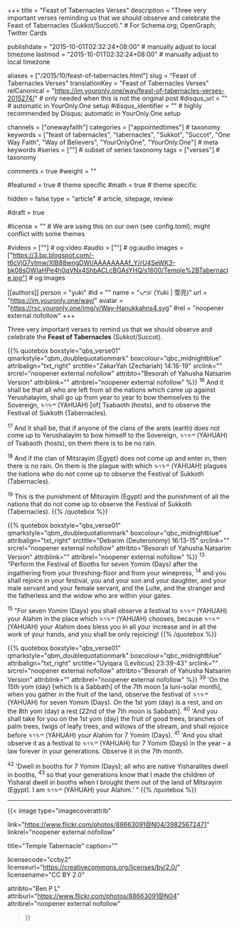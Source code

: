 +++
title = "Feast of Tabernacles Verses"
description = "Three very important verses reminding us that we should observe and celebrate the Feast of Tabernacles (Sukkot/Succot)."  # For Schema.org; OpenGraph; Twitter Cards

publishdate = "2015-10-01T02:32:24+08:00"                          # manually adjust to local timezone
lastmod = "2015-10-01T02:32:24+08:00"                          # manually adjust to local timezone

aliases = ["/2015/10/feast-of-tabernacles.html"]
slug = "Feast of Tabernacles Verses"
translationKey = "Feast of Tabernacles Verses"
relCanonical = "https://im.youronly.one/way/feast-of-tabernacles-verses-2015274/"                           # only needed when this is not the original post
#disqus_url = ""                                                    # automatic in YourOnly.One setup
#disqus_identifier = ""                                             # highly recommended by Disqus; automatic in YourOnly.One setup

channels = ["onewayfaith"]
categories = ["appointedtimes"]                           # taxonomy
keywords = ["feast of tabernacles", "tabernacles", "Sukkot", "Succot", "One Way Faith", "Way of Believers", "YourOnlyOne", "YourOnly.One"]                             # meta keywords
#series = [""]                               # subset of series taxonomy
tags = ["verses"]                                 # taxonomy

comments = true
#weight = ""

#featured = true                              # theme specific
#math = true                                  # theme specific

hidden = false
type = "article"                                                           # article, sitepage, review

#draft = true

#license = ""                                 # We are using this on our own (see config.toml); might conflict with some themes

#videos = [""]                                # og:video
#audio = [""]                                 # og:audio
images = ["https://3.bp.blogspot.com/-t6cVjG7vtmw/XlB88wngDWI/AAAAAAAAf_Y/rU4SeWK3-bk08sGWIaHPe4h0qVNx4ShbACLcBGAsYHQ/s1600/Temple%2BTabernacle.jpg"]    # og:images

[[authors]]
person = "yuki"
#id = ""
name = "ᜌᜓᜃᜒ (Yuki | 雪亮)"
url = "https://im.youronly.one/way/"
avatar = "https://rsc.youronly.one/img/y/Way-Hanukkahns4.svg"
#rel = "noopener external nofollow"
+++

Three very important verses to remind us that we should observe and celebrate the **Feast of Tabernacles** (Sukkot/Succot).

<!--more-->

{{% quotebox boxstyle="qbs_verse01" qmarkstyle="qbm_doublequotationmark" boxcolour="qbc_midnightblue" attribalign="txt_right" srctitle="ZakarYah (Zechariah) 14:16-19" srclink="" srcrel="noopener external nofollow" attribto="Besorah of Yahusha Natsarim Version" attriblink="" attribrel="noopener external nofollow" %}}
<sup>16</sup> And it shall be that all who are left from all the nations which came up against Yerushalayim, shall go up from year to year to bow themselves to the Sovereign, <bdi lang="hbo-Hebr" dir="rtl">𐤉𐤄𐤅𐤄</bdi> (<bdi lang="hbo-Latn" dir="ltr">YAHUAH</bdi>) [of] Tsabaoth (hosts), and to observe the Festival of Sukkoth (Tabernacles).

<sup>17</sup> And it shall be, that if anyone of the clans of the arets (earth) does not come up to Yerushalayim to bow himself to the Sovereign, <bdi lang="hbo-Hebr" dir="rtl">𐤉𐤄𐤅𐤄</bdi> (<bdi lang="hbo-Latn" dir="ltr">YAHUAH</bdi>) of Tsabaoth (hosts), on them there is to be no rain.

<sup>18</sup> And if the clan of Mitsrayim (Egypt) does not come up and enter in, then there is no rain.
On them is the plague with which <bdi lang="hbo-Hebr" dir="rtl">𐤉𐤄𐤅𐤄</bdi> (<bdi lang="hbo-Latn" dir="ltr">YAHUAH</bdi>) plagues the nations who do not come up to observe the Festival of Sukkoth (Tabernacles).

<sup>19</sup> This is the punishment of Mitsrayim (Egypt) and the punishment of all the nations that do not come up to observe the Festival of Sukkoth (Tabernacles).
{{% /quotebox %}}

{{% quotebox boxstyle="qbs_verse01" qmarkstyle="qbm_doublequotationmark" boxcolour="qbc_midnightblue" attribalign="txt_right" srctitle="Debarim (Deuteronomy) 16:13-15" srclink="" srcrel="noopener external nofollow" attribto="Besorah of Yahusha Natsarim Version" attriblink="" attribrel="noopener external nofollow" %}}
<sup>13</sup> "Perform the Festival of Booths for seven Yomim (Days) after the ingathering from your threshing-floor and from your winepress, <sup>14</sup> and you shall rejoice in your festival, you and your son and your daughter, and your male servant and your female servant, and the Luite, and the stranger and the fatherless and the widow who are within your gates.

<sup>15</sup> "For seven Yomim (Days) you shall observe a festival to <bdi lang="hbo-Hebr" dir="rtl">𐤉𐤄𐤅𐤄</bdi> (<bdi lang="hbo-Latn" dir="ltr">YAHUAH</bdi>) your Alahim in the place which <bdi lang="hbo-Hebr" dir="rtl">𐤉𐤄𐤅𐤄</bdi> (<bdi lang="hbo-Latn" dir="ltr">YAHUAH</bdi>) chooses, because <bdi lang="hbo-Hebr" dir="rtl">𐤉𐤄𐤅𐤄</bdi> (<bdi lang="hbo-Latn" dir="ltr">YAHUAH</bdi>) your Alahim does bless you in all your increase and in all the work of your hands, and you shall be only rejoicing!
{{% /quotebox %}}

{{% quotebox boxstyle="qbs_verse01" qmarkstyle="qbm_doublequotationmark" boxcolour="qbc_midnightblue" attribalign="txt_right" srctitle="Uyiqara (Leviticus) 23:39-43" srclink="" srcrel="noopener external nofollow" attribto="Besorah of Yahusha Natsarim Version" attriblink="" attribrel="noopener external nofollow" %}}
<sup>39</sup> 'On the 15th yom (day) [which is a Sabbath] of the 7th moon [a luni-solar month], when you gather in the fruit of the land, observe the festival of <bdi lang="hbo-Hebr" dir="rtl">𐤉𐤄𐤅𐤄</bdi> (<bdi lang="hbo-Latn" dir="ltr">YAHUAH</bdi>) for seven Yomim (Days).
On the 1st yom (day) is a rest, and on the 8th yom (day) a rest [22nd of the 7th moon is Sabbath]. <sup>40</sup> 'And you shall take for you on the 1st yom (day) the fruit of good trees, branches of palm trees, twigs of leafy trees, and willows of the stream, and shall rejoice before <bdi lang="hbo-Hebr" dir="rtl">𐤉𐤄𐤅𐤄</bdi> (<bdi lang="hbo-Latn" dir="ltr">YAHUAH</bdi>) your Alahim for 7 Yomim (Days). <sup>41</sup> 'And you shall observe it as a festival to <bdi lang="hbo-Hebr" dir="rtl">𐤉𐤄𐤅𐤄</bdi> (<bdi lang="hbo-Latn" dir="ltr">YAHUAH</bdi>) for 7 Yomim (Days) in the year – a law forever in your generations. Observe it in the 7th month.

<sup>42</sup> 'Dwell in booths for 7 Yomim (Days); all who are native Yisharalites dwell in booths, <sup>43</sup> so that your generations know that I made the children of Yisharal dwell in booths when I brought them out of the land of Mitsrayim (Egypt). I am <bdi lang="hbo-Hebr" dir="rtl">𐤉𐤄𐤅𐤄</bdi> (<bdi lang="hbo-Latn" dir="ltr">YAHUAH</bdi>) your Alahim.' "
{{% /quotebox %}}

---

{{< image
  type="imagecoverattrib"

  link="https://www.flickr.com/photos/88663091@N04/39825672471"
  linkrel="noopener external nofollow"

  title="Temple Tabernacle"
  caption=""

  licensecode="ccby2"
  licenseurl="https://creativecommons.org/licenses/by/2.0/"
  licensename="CC BY 2.0"

  attribto="Ben P L"
  attriburl="https://www.flickr.com/photos/88663091@N04"
  attribrel="noopener external nofollow"
>}}
